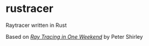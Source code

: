 # rustracer
Raytracer written in Rust

Based on [_Ray Tracing in One Weekend_](https://raytracing.github.io/books/RayTracingInOneWeekend.html) by Peter Shirley
